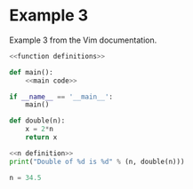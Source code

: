 # Example 3
Example 3 from the Vim documentation.

<!-- :Tangle(python) <^> DIRNAME/FILENAME.py -->
```python
<<function definitions>>

def main():
    <<main code>>

if __name__ == '__main__':
    main()
```

<!-- :Tangle(python) <function definitions> -->
```python
def double(n):
    x = 2*n
    return x
```

<!-- :Tangle(python) <> <main code> -->
```python
<<n definition>>
print("Double of %d is %d" % (n, double(n)))
```

<!-- :Tangle(python) <n definition> -->
```python
n = 34.5
```
